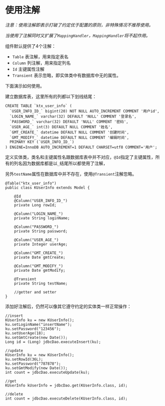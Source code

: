 # 使用注解

*注意：使用注解即表示打破了约定优于配置的原则，非特殊情况不推荐使用。*

*当使用了注解同时又扩展了`MappingHandler`，`MappingHandler`将不起作用。*

组件默认提供了4个注解：

- `Table` 表注解，用来指定表名
- `Column` 列注解，用来指定列名
- `Id` 主键属性注解
- `Transient` 表示忽略，即实体类中有数据库中无的属性。

下面演示如何使用。

建立数据库表，这里所有的列都以下划线结尾：

    CREATE TABLE `ktx_user_info` (
      `USER_INFO_ID_` bigint(20) NOT NULL AUTO_INCREMENT COMMENT '用户id',
      `LOGIN_NAME_` varchar(32) DEFAULT 'NULL' COMMENT '登录名',
      `PASSWORD_` varchar(32) DEFAULT 'NULL' COMMENT '密码',
      `USER_AGE_` int(3) DEFAULT NULL COMMENT '姓名',
      `GMT_CREATE_` datetime DEFAULT NULL COMMENT '创建时间',
      `GMT_MODIFY_` datetime DEFAULT NULL COMMENT '编辑时间',
      PRIMARY KEY (`USER_INFO_ID_`)
    ) ENGINE=InnoDB AUTO_INCREMENT=1 DEFAULT CHARSET=utf8 COMMENT='用户';

定义实体类，类名和主键属性名跟数据库表中并不对应，`@Id`指定了主键属性，所有的列名因为数据库都是以`_`结尾所以都使用了注解，

另外`testName`属性在数据库中并不存在，使用`@Transient`注解忽略。

    @Table("ktx_user_info")
    public class KUserInfo extends Model {
    
        @Id
        @Column("USER_INFO_ID_")
        private Long rowId;
    
        @Column("LOGIN_NAME_")
        private String loginName;
    
        @Column("PASSWORD_")
        private String password;
    
        @Column("USER_AGE_")
        private Integer userAge;
    
        @Column("GMT_CREATE_")
        private Date gmtCreate;
    
        @Column("GMT_MODIFY_")
        private Date gmtModify;
    
        @Transient
        private String testName;
    
        //getter and setter
    }

添加好注解后，仍然可以像其它遵守约定的实体类一样正常操作：

    //insert
    KUserInfo ku = new KUserInfo();
    ku.setLoginName("insertName");
    ku.setPassword("123456");
    ku.setUserAge(18);
    ku.setGmtCreate(new Date());
    Long id = (Long) jdbcDao.executeInsert(ku);
    
    //update
    KUserInfo ku = new KUserInfo();
    ku.setRowId(36L);
    ku.setPassword("787878");
    ku.setGmtModify(new Date());
    int count = jdbcDao.executeUpdate(ku);
    
    //get
    KUserInfo kUserInfo = jdbcDao.get(KUserInfo.class, id);
    
    //delete
    int count = jdbcDao.executeDelete(KUserInfo.class, id);